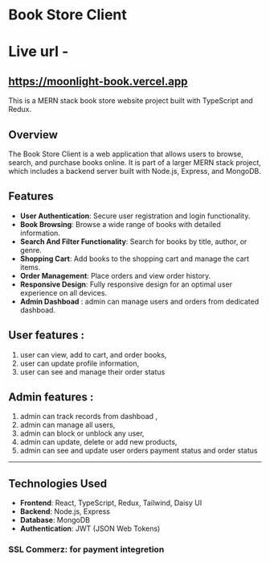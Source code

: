 # Book Store Client

# Live url -

## https://moonlight-book.vercel.app

This is a MERN stack book store website project built with TypeScript and Redux.

## Overview

The Book Store Client is a web application that allows users to browse, search, and purchase books online. It is part of a larger MERN stack project, which includes a backend server built with Node.js, Express, and MongoDB.

## Features

- **User Authentication**: Secure user registration and login functionality.
- **Book Browsing**: Browse a wide range of books with detailed information.
- **Search And Filter Functionality**: Search for books by title, author, or genre.
- **Shopping Cart**: Add books to the shopping cart and manage the cart items.
- **Order Management**: Place orders and view order history.
- **Responsive Design**: Fully responsive design for an optimal user experience on all devices.
- **Admin Dashboad** : admin can manage users and orders from dedicated dashboad.

## User features :

1. user can view, add to cart, and order books,
2. user can update profile information,
3. user can see and manage their order status

## Admin features :

1. admin can track records from dashboad ,
2. admin can manage all users,
3. admin can block or unblock any user,
4. admin can update, delete or add new products,
5. admin can see and update user orders payment status and order status

---

## Technologies Used

- **Frontend**: React, TypeScript, Redux, Tailwind, Daisy UI
- **Backend**: Node.js, Express
- **Database**: MongoDB
- **Authentication**: JWT (JSON Web Tokens)

### SSL Commerz: for payment integretion
